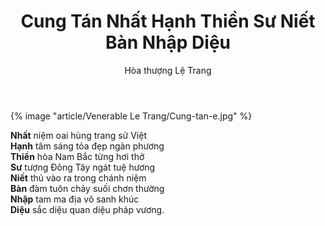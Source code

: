 ﻿---
title: Cung Tán Nhất Hạnh Thiền Sư Niết Bàn Nhập Diệu
author: Hòa thượng Lệ Trang
---

{% image "article/Venerable Le Trang/Cung-tan-e.jpg" %}

<div class="verse"><p><b>Nhất</b> niệm oai hùng trang sử Việt<br/>
<b>Hạnh</b> tâm sáng tỏa đẹp ngàn phương<br/>
<b>Thiền</b> hòa Nam Bắc từng hơi thở<br/>
<b>Sư</b> tượng Đông Tây ngát tuệ hương<br/>
<b>Niết</b> thủ vào ra trong chánh niệm<br/>
<b>Bàn</b> đàm tuôn chảy suối chơn thường<br/>
<b>Nhập</b> tam ma địa vô sanh khúc<br/>
<b>Diệu</b> sắc diệu quan diệu pháp vương.</p></div>

<!-- *Tỳ kheo Lệ Trang khể thủ* -->
